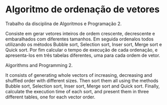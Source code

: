 # Algoritmo de ordenação de vetores
Trabalho da disciplina de Algoritmos e Programação 2.

Consiste em gerar vetores inteiros de ordem crescente, decrescente e embaralhados com diferentes tamanhos. Em seguida ordenalos todos utilizando os métodos Bubble sort, Selection sort, Inser sort, Merge sort e Quick sort. Por fim calcular o tempo de execução de cada ordenação, e apresenta-los em três tabelas diferentes, uma para cada ordem de vetor.


Algorithms and Programming 2.

It consists of generating whole vectors of increasing, decreasing and shuffled order with different sizes. Then sort them all using the methods Bubble sort, Selection sort, Inser sort, Merge sort and Quick sort. Finally, calculate the execution time of each sort, and present them in three different tables, one for each vector order.
